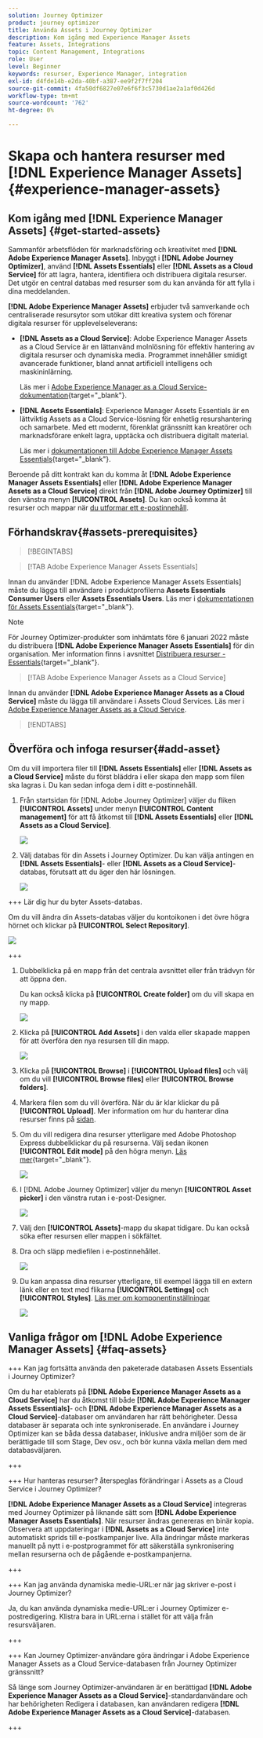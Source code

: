 ```yaml
---
solution: Journey Optimizer
product: journey optimizer
title: Använda Assets i Journey Optimizer
description: Kom igång med Experience Manager Assets
feature: Assets, Integrations
topic: Content Management, Integrations
role: User
level: Beginner
keywords: resurser, Experience Manager, integration
exl-id: d4fde14b-e2da-40bf-a387-ee9f2f7ff204
source-git-commit: 4fa50df6827e07e6f6f3c5730d1ae2a1af0d426d
workflow-type: tm+mt
source-wordcount: '762'
ht-degree: 0%

---
```


# Skapa och hantera resurser med [!DNL Experience Manager Assets]{#experience-manager-assets}

## Kom igång med [!DNL Experience Manager Assets] {#get-started-assets}

Sammanför arbetsflöden för marknadsföring och kreativitet med **[!DNL Adobe Experience Manager Assets]**. Inbyggt i **[!DNL Adobe Journey Optimizer]**, använd **[!DNL Assets Essentials]** eller **[!DNL Assets as a Cloud Service]** för att lagra, hantera, identifiera och distribuera digitala resurser. Det utgör en central databas med resurser som du kan använda för att fylla i dina meddelanden.

**[!DNL Adobe Experience Manager Assets]** erbjuder två samverkande och centraliserade resursytor som utökar ditt kreativa system och förenar digitala resurser för upplevelseleverans:

* **[!DNL Assets as a Cloud Service]**: Adobe Experience Manager Assets as a Cloud Service är en lättanvänd molnlösning för effektiv hantering av digitala resurser och dynamiska media. Programmet innehåller smidigt avancerade funktioner, bland annat artificiell intelligens och maskininlärning.

  Läs mer i [Adobe Experience Manager as a Cloud Service-dokumentation](https://experienceleague.adobe.com/docs/experience-manager-cloud-service/content/assets/overview.html?lang=sv-SE){target="_blank"}.

* **[!DNL Assets Essentials]**: Experience Manager Assets Essentials är en lättviktig Assets as a Cloud Service-lösning för enhetlig resurshantering och samarbete. Med ett modernt, förenklat gränssnitt kan kreatörer och marknadsförare enkelt lagra, upptäcka och distribuera digitalt material.

  Läs mer i [dokumentationen till Adobe Experience Manager Assets Essentials](https://experienceleague.adobe.com/docs/experience-manager-assets-essentials/help/introduction.html?lang=sv-SE){target="_blank"}.

Beroende på ditt kontrakt kan du komma åt **[!DNL Adobe Experience Manager Assets Essentials]** eller **[!DNL Adobe Experience Manager Assets as a Cloud Service]** direkt från **[!DNL Adobe Journey Optimizer]** till den vänstra menyn **[!UICONTROL Assets]**. Du kan också komma åt resurser och mappar när [du utformar ett e-postinnehåll](../email/get-started-email-design.md).

## Förhandskrav{#assets-prerequisites}

>[!BEGINTABS]

>[!TAB Adobe Experience Manager Assets Essentials]

Innan du använder [!DNL Adobe Experience Manager Assets Essentials] måste du lägga till användare i produktprofilerna **Assets Essentials Consumer Users** eller **Assets Essentials Users**. Läs mer i [dokumentationen för Assets Essentials](https://experienceleague.adobe.com/docs/experience-manager-assets-essentials/help/get-started-admins/deploy-administer.html?lang=sv-SE#add-user-groups){target="_blank"}.

>[!NOTE]
>För Journey Optimizer-produkter som inhämtats före 6 januari 2022 måste du distribuera **[!DNL Adobe Experience Manager Assets Essentials]** för din organisation. Mer information finns i avsnittet [Distribuera resurser - Essentials](https://experienceleague.adobe.com/docs/experience-manager-assets-essentials/help/deploy-administer.html?lang=sv-SE){target="_blank"}.

>[!TAB Adobe Experience Manager Assets as a Cloud Service]

Innan du använder **[!DNL Adobe Experience Manager Assets as a Cloud Service]** måste du lägga till användare i Assets Cloud Services. Läs mer i [Adobe Experience Manager Assets as a Cloud Service](https://experienceleague.adobe.com/docs/experience-manager-cloud-service/content/security/ims-support.html?lang=sv-SE).

>[!ENDTABS]

## Överföra och infoga resurser{#add-asset}

Om du vill importera filer till **[!DNL Assets Essentials]** eller **[!DNL Assets as a Cloud Service]** måste du först bläddra i eller skapa den mapp som filen ska lagras i. Du kan sedan infoga dem i ditt e-postinnehåll.

1. Från startsidan för [!DNL Adobe Journey Optimizer] väljer du fliken **[!UICONTROL Assets]** under menyn **[!UICONTROL Content management]** för att få åtkomst till **[!DNL Assets Essentials]** eller **[!DNL Assets as a Cloud Service]**.

   ![](assets/media_library_1.png)

1. Välj databas för din Assets i Journey Optimizer. Du kan välja antingen en **[!DNL Assets Essentials]**- eller **[!DNL Assets as a Cloud Service]**-databas, förutsatt att du äger den här lösningen.

   ![](assets/media_library_4.png)

+++ Lär dig hur du byter Assets-databas.

   Om du vill ändra din Assets-databas väljer du kontoikonen i det övre högra hörnet och klickar på **[!UICONTROL Select Repository]**.

   ![](assets/media_library_3.png)

+++

1. Dubbelklicka på en mapp från det centrala avsnittet eller från trädvyn för att öppna den.

   Du kan också klicka på **[!UICONTROL Create folder]** om du vill skapa en ny mapp.

   ![](assets/media_library_8.png)

1. Klicka på **[!UICONTROL Add Assets]** i den valda eller skapade mappen för att överföra den nya resursen till din mapp.

   ![](assets/media_library_2.png)

1. Klicka på **[!UICONTROL Browse]** i **[!UICONTROL Upload files]** och välj om du vill **[!UICONTROL Browse files]** eller **[!UICONTROL Browse folders]**.

1. Markera filen som du vill överföra. När du är klar klickar du på **[!UICONTROL Upload]**. Mer information om hur du hanterar dina resurser finns på [sidan](https://experienceleague.adobe.com/docs/experience-manager-assets-essentials/help/manage-organize.html?lang=sv-SE).

1. Om du vill redigera dina resurser ytterligare med Adobe Photoshop Express dubbelklickar du på resurserna. Välj sedan ikonen **[!UICONTROL Edit mode]** på den högra menyn. [Läs mer](https://experienceleague.adobe.com/docs/experience-manager-assets-essentials/help/edit-images.html?lang=sv-SE){target="_blank"}.

   ![](assets/media_library_12.png)

1. I [!DNL Adobe Journey Optimizer] väljer du menyn **[!UICONTROL Asset picker]** i den vänstra rutan i e-post-Designer.

   ![](assets/media_library_5.png)

1. Välj den **[!UICONTROL Assets]**-mapp du skapat tidigare. Du kan också söka efter resursen eller mappen i sökfältet.

1. Dra och släpp mediefilen i e-postinnehållet.

   ![](assets/media_library_6.png)

1. Du kan anpassa dina resurser ytterligare, till exempel lägga till en extern länk eller en text med flikarna **[!UICONTROL Settings]** och **[!UICONTROL Styles]**. [Läs mer om komponentinställningar](../email/content-components.md)

   ![](assets/media_library_13.png)

   <!--
    After adding your asset to your email, use the **[!UICONTROL Find similar Stock photos]** option to locate Stock photos that match the content, color, and composition of your image. [Learn more about Adobe Stock](stock.md).

    Note that this option is available for licensed/unlicensed Stock images and images from your Assets folder. 

    ![](assets/media_library_14.png)
    -->


## Vanliga frågor om [!DNL Adobe Experience Manager Assets] {#faq-assets}

+++ Kan jag fortsätta använda den paketerade databasen Assets Essentials i Journey Optimizer?

Om du har etablerats på **[!DNL Adobe Experience Manager Assets as a Cloud Service]** har du åtkomst till både **[!DNL Adobe Experience Manager Assets Essentials]**- och **[!DNL Adobe Experience Manager Assets as a Cloud Service]**-databaser om användaren har rätt behörigheter. Dessa databaser är separata och inte synkroniserade. En användare i Journey Optimizer kan se båda dessa databaser, inklusive andra miljöer som de är berättigade till som Stage, Dev osv., och bör kunna växla mellan dem med databasväljaren.

+++

+++ Hur hanteras resurser? återspeglas förändringar i Assets as a Cloud Service i Journey Optimizer?

**[!DNL Adobe Experience Manager Assets as a Cloud Service]** integreras med Journey Optimizer på liknande sätt som **[!DNL Adobe Experience Manager Assets Essentials]**. När resurser ändras genereras en binär kopia. Observera att uppdateringar i **[!DNL Assets as a Cloud Service]** inte automatiskt sprids till e-postkampanjer live. Alla ändringar måste markeras manuellt på nytt i e-postprogrammet för att säkerställa synkronisering mellan resurserna och de pågående e-postkampanjerna.

+++

+++ Kan jag använda dynamiska medie-URL:er när jag skriver e-post i Journey Optimizer?

Ja, du kan använda dynamiska medie-URL:er i Journey Optimizer e-postredigering. Klistra bara in URL:erna i stället för att välja från resursväljaren.

+++

+++ Kan Journey Optimizer-användare göra ändringar i Adobe Experience Manager Assets as a Cloud Service-databasen från Journey Optimizer gränssnitt?

Så länge som Journey Optimizer-användaren är en berättigad **[!DNL Adobe Experience Manager Assets as a Cloud Service]**-standardanvändare och har behörigheten Redigera i databasen, kan användaren redigera **[!DNL Adobe Experience Manager Assets as a Cloud Service]**-databasen.

+++
